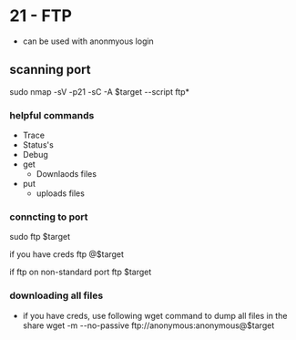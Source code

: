 # 21 - FTP
- can be used with anonmyous login
## scanning port
sudo nmap -sV -p21 -sC -A $target --script ftp*

### helpful commands
- Trace
- Status's
- Debug
- get 
    - Downlaods files
- put
    - uploads files

### conncting to port

sudo ftp $target 

if you have creds 
ftp <user>@$target

if ftp on non-standard port 
ftp $target <port>

### downloading all files
- if you have creds, use following wget command to dump all files in the share
wget -m --no-passive ftp://anonymous:anonymous@$target
